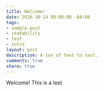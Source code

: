 ```yaml
---
title: Welcome!
date: 2016-10-14 00:00:00 -04:00
tags:
- sample post
- readability
- test
- intro
layout: post
description: A ton of text to test.
comments: true
share: true
---
```


Welcome! This is a test